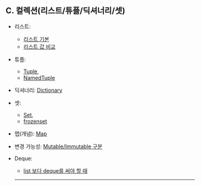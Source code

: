 ## C. 컬렉션(리스트/튜플/딕셔너리/셋)

- 리스트:
  - [리스트 기본](./01-list.md)
  -  [리스트 값 비교](./02-list_값비교.md)
- 튜플:
  - [Tuple](./03-Tuple.md),
  - [NamedTuple](./04-Named_Tuple.md)
- 딕셔너리: [Dictionary](./05-Dictionary.md)
- 셋:
  - [Set](./06-Set.md),
  - [frozenset](./07-set_frozenset.md)
- 맵(개념): [Map](./08-Map.md)
- 변경 가능성: [Mutable/Immutable 구분](./09-변경가능여부확인.md)

- Deque:
  - [list 보다 deque를 써야 할 때](./10-list_pop_사용_deque.md)
  ---
  
